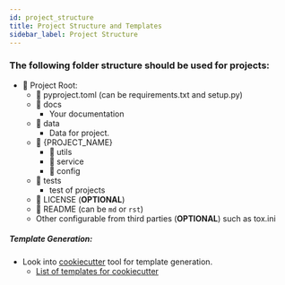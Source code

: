 ```yaml
---
id: project_structure
title: Project Structure and Templates
sidebar_label: Project Structure
---
```


### The following folder structure should be used for projects:


* :file_folder: Project Root:
    - :memo: pyproject.toml (can be requirements.txt and setup.py)
    - :file_folder: docs
        * Your documentation
    - :file_folder: data
        * Data for project.
    - :file_folder: {PROJECT_NAME}
        + :file_folder: utils
        + :file_folder: service
        + :file_folder: config
    - :file_folder: tests
        + test of projects
    - :memo: LICENSE (**OPTIONAL**)
    - :memo: README (can be `md` or `rst`)
    - Other configurable from third parties (**OPTIONAL**) such as tox.ini



##### Template Generation: 
* Look into [cookiecutter](https://cookiecutter.readthedocs.io/en/1.7.2/) tool for template generation.
    - [List of templates for cookiecutter](http://cookiecutter-templates.sebastianruml.name/)

